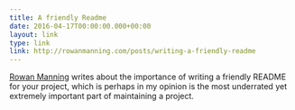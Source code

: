 ```yaml
---
title: A friendly Readme
date: 2016-04-17T00:00:00.000+00:00
layout: link
type: link
link: http://rowanmanning.com/posts/writing-a-friendly-readme
---
```


[Rowan Manning](http://rowanmanning.com/) writes about the importance of writing a friendly
README for your project, which is perhaps in my opinion is the most underrated yet extremely 
important part of maintaining a project.